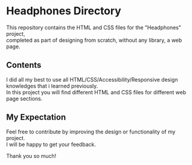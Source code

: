 # Headphones Directory

This repository contains the HTML and CSS files for the "Headphones" project,<br>
completed as part of designing from scratch, without any library, a web page.


## Contents

I did all my best to use all HTML/CSS/Accessibility/Responsive design knowledges that i learned previously.<br>
In this project you will find different HTML and CSS files for different web page sections.

## My Expectation

Feel free to contribute by improving the design or functionality of my project.<br>
I will be happy to get your feedback.

Thank you so much!
